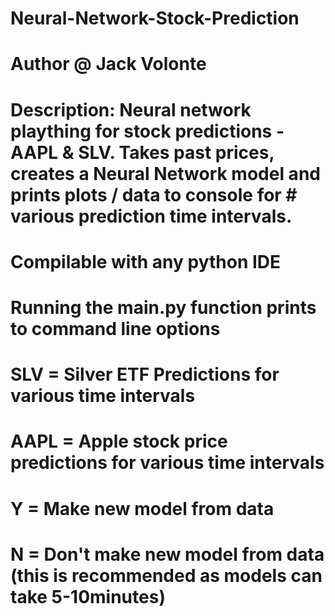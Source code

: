 # Neural-Network-Stock-Prediction
# Author @ Jack Volonte
# Description: Neural network plaything for stock predictions - AAPL & SLV. Takes past prices, creates a Neural Network model and prints plots / data to console for # various prediction time intervals. 


# Compilable with any python IDE

# Running the main.py function prints to command line options
#  SLV = Silver ETF Predictions for various time intervals
#  AAPL = Apple stock price predictions for various time intervals
#  Y = Make new model from data
#  N = Don't make new model from data (this is recommended as models can take 5-10minutes)
  
